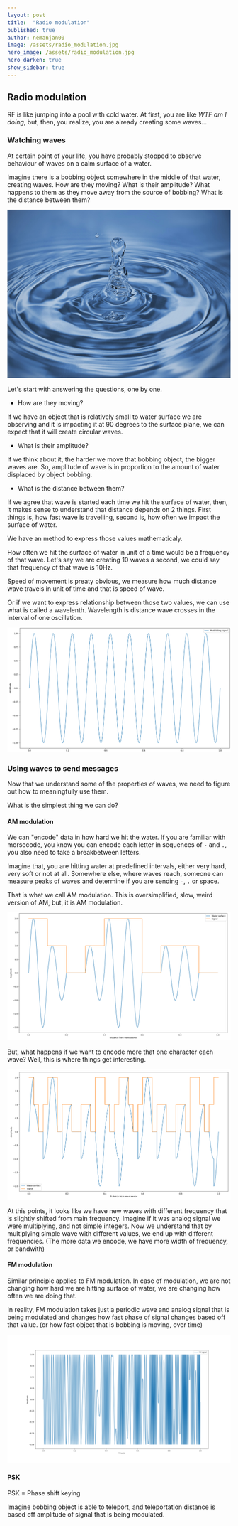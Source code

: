 ```yaml
---
layout: post
title:  "Radio modulation"
published: true
author: nemanjan00
image: /assets/radio_modulation.jpg
hero_image: /assets/radio_modulation.jpg
hero_darken: true
show_sidebar: true
---
```

## Radio modulation

RF is like jumping into a pool with cold water. At first, you are like *WTF am I doing*, but, then, you realize, you are already creating some waves... 

### Watching waves

At certain point of your life, you have probably stopped to observe behaviour of waves on a calm surface of a water. 

Imagine there is a bobbing object somewhere in the middle of that water, creating waves. How are they moving? What is their amplitude? What happens to them as they move away from the source of bobbing? What is the distance between them?

![Photo of an ripple in water](/assets/ripple.jpg)

Let's start with answering the questions, one by one.

* How are they moving?

If we have an object that is relatively small to water surface we are observing and it is impacting it at 90 degrees to the surface plane, we can expect that it will create circular waves.

* What is their amplitude?

If we think about it, the harder we move that bobbing object, the bigger waves are. So, amplitude of wave is in proportion to the amount of water displaced by object bobbing.

* What is the distance between them?

If we agree that wave is started each time we hit the surface of water, then, it makes sense to understand that distance depends on 2 things. First things is, how fast wave is travelling, second is, how often we impact the surface of water.

We have an method to express those values mathematicaly. 

How often we hit the surface of water in unit of a time would be a frequency of that wave. Let's say we are creating 10 waves a second, we could say that frequency of that wave is 10Hz.

Speed of movement is preaty obvious, we measure how much distance wave travels in unit of time and that is speed of wave.

Or if we want to express relationship between those two values, we can use what is called a wavelenth. Wavelength is distance wave crosses in the interval of one oscillation.

![](/assets/water_surface.png)

### Using waves to send messages

Now that we understand some of the properties of waves, we need to figure out how to meaningfully use them. 

What is the simplest thing we can do? 

#### AM modulation

We can "encode" data in how hard we hit the water. If you are familiar with morsecode, you know you can encode each letter in sequences of `-` and `.`, you also need to take a breakbetween letters. 

Imagine that, you are hitting water at predefined intervals, either very hard, very soft or not at all. Somewhere else, where waves reach, someone can measure peaks of waves and determine if you are sending `-`, `.` or space. 

That is what we call AM modulation. This is oversimplified, slow, weird version of AM, but, it is AM modulation.

![](/assets/morse_am.png)

But, what happens if we want to encode more that one character each wave? Well, this is where things get interesting.

![](/assets/am_lobes.png)

At this points, it looks like we have new waves with different frequency that is slightly shifted from main frequency. Imagine if it was analog signal we were multiplying, and not simple integers. Now we understand that by multiplying simple wave with different values, we end up with different frequencies. (The more data we encode, we have more width of frequency, or bandwith)

#### FM modulation

Similar principle applies to FM modulation. In case of modulation, we are not changing how hard we are hitting surface of water, we are changing how often we are doing that. 

In reality, FM modulation takes just a periodic wave and analog signal that is being modulated and changes how fast phase of signal changes based off that value. (or how fast object that is bobbing is moving, over time)

![](/assets/fm.png)

#### PSK

PSK = Phase shift keying

Imagine bobbing object is able to teleport, and teleportation distance is based off amplitude of signal that is being modulated. 


